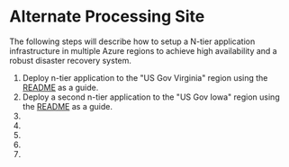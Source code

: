 # Alternate Processing Site

The following steps will describe how to setup a N-tier application infrastructure in multiple Azure regions to achieve high availability and a robust disaster recovery system.

1. Deploy n-tier application to the "US Gov Virginia" region using the [README](https://github.com/AppliedIS/azure-blueprint/new/master/README.md) as a guide.
2. Deploy a second n-tier application to the "US Gov Iowa" region using the [README](https://github.com/AppliedIS/azure-blueprint/new/master/README.md) as a guide.
3.
4.
5.
6.
7.
